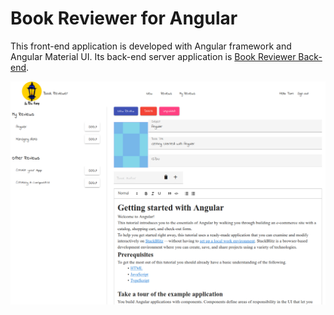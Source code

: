 # Book Reviewer for Angular

This front-end application is developed with Angular framework and Angular Material UI.
Its back-end server application is [Book Reviewer Back-end](https://github.com/inthelamp/book-reviewer-back-end-mean).

![alt text](https://github.com/inthelamp/book-reviewer-front-end-angular/blob/main/home.png?raw=true "Home page")